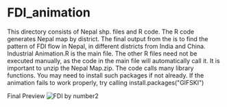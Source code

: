 # FDI_animation

This directory consists of Nepal shp. files and R code. The R code generates Nepal map by district. 
The final output from the is to find the pattern of FDI flow in Nepal, in different districts from India and China. 
Industrial Animation.R is the main file. The other R files need not be executed manually, as the code in the main file will automatically call it. It is important to unzip the Nepal Map.zip. 
The code calls many library functions. You may need to install such packages if not already. 
If the animation fails to work properly, try calling install.packages("GIFSKI") 

Final Preview
![FDI by number2](https://user-images.githubusercontent.com/46593111/150641633-c63fc7d2-334c-439a-a688-2fa9d6cd65bf.gif)
